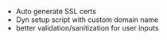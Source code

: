 -   Auto generate SSL certs
-   Dyn setup script with custom domain name
-   better validation/sanitization for user inputs
